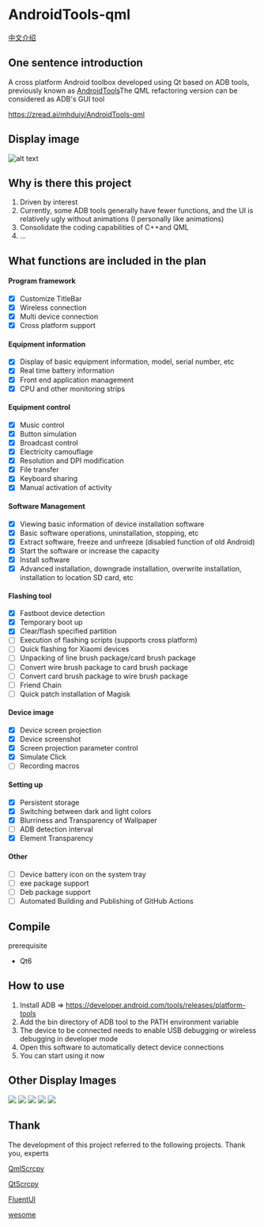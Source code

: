 # AndroidTools-qml

[中文介绍](README.zh_CN.md)

## One sentence introduction

A cross platform Android toolbox developed using Qt based on ADB tools, previously known as [AndroidTools](https://github.com/mhduiy/AndroidTools)The QML refactoring version can be considered as ADB's GUI tool

https://zread.ai/mhduiy/AndroidTools-qml

## Display image

![alt text](doc/image0.png)

## Why is there this project

1. Driven by interest
2. Currently, some ADB tools generally have fewer functions, and the UI is relatively ugly without animations (I personally like animations)
3. Consolidate the coding capabilities of C++and QML
4. ...

## What functions are included in the plan

#### Program framework

- [x] Customize TitleBar
- [x] Wireless connection
- [x] Multi device connection
- [x] Cross platform support

#### Equipment information

- [x] Display of basic equipment information, model, serial number, etc
- [x] Real time battery information
- [x] Front end application management
- [x] CPU and other monitoring strips

#### Equipment control

- [x] Music control
- [x] Button simulation
- [x] Broadcast control
- [x] Electricity camouflage
- [x] Resolution and DPI modification
- [x] File transfer
- [x] Keyboard sharing
- [x] Manual activation of activity

#### Software Management

- [x] Viewing basic information of device installation software
- [x] Basic software operations, uninstallation, stopping, etc
- [x] Extract software, freeze and unfreeze (disabled function of old Android)
- [x] Start the software or increase the capacity
- [x] Install software
- [x] Advanced installation, downgrade installation, overwrite installation, installation to location SD card, etc

#### Flashing tool

- [x] Fastboot device detection
- [x] Temporary boot up
- [x] Clear/flash specified partition
- [ ] Execution of flashing scripts (supports cross platform)
- [ ] Quick flashing for Xiaomi devices
- [ ] Unpacking of line brush package/card brush package
- [ ] Convert wire brush package to card brush package
- [ ] Convert card brush package to wire brush package
- [ ] Friend Chain
- [ ] Quick patch installation of Magisk

#### Device image

- [x] Device screen projection
- [x] Device screenshot
- [x] Screen projection parameter control
- [x] Simulate Click
- [ ] Recording macros

#### Setting up

- [x] Persistent storage
- [x] Switching between dark and light colors
- [x] Blurriness and Transparency of Wallpaper
- [ ] ADB detection interval
- [x] Element Transparency

#### Other

- [ ] Device battery icon on the system tray
- [ ] exe package support
- [ ] Deb package support
- [ ] Automated Building and Publishing of GitHub Actions

## Compile

prerequisite

- Qt6

## How to use

1. Install ADB => https://developer.android.com/tools/releases/platform-tools
2. Add the bin directory of ADB tool to the PATH environment variable
3. The device to be connected needs to enable USB debugging or wireless debugging in developer mode
4. Open this software to automatically detect device connections
5. You can start using it now

## Other Display Images

![](doc/1.png)
![](doc/2.png)
![](doc/5.png)
![](doc/3.png)
![](doc/4.png)

## Thank

The development of this project referred to the following projects. Thank you, experts

[QmlScrcpy]( https://github.com/mahdi-cpp/QmlScrcpy )

[QtScrcpy]( https://github.com/barry-ran/QtScrcpy )

[FluentUI]( https://github.com/zhuzichu520/FluentUI )

[ wesome]( https://github.com/mzlogin/awesome-adb )

